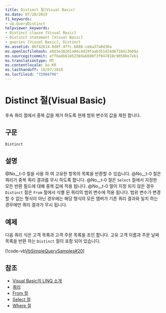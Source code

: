 ```yaml
---
title: Distinct 절(Visual Basic)
ms.date: 07/20/2015
f1_keywords:
- vb.QueryDistinct
helpviewer_keywords:
- Distinct clause [Visual Basic]
- Distinct statement [Visual Basic]
- queries [Visual Basic], Distinct
ms.assetid: 86f42614-0d8f-4ffc-b888-ce8a37a8d36a
ms.openlocfilehash: e8d3e38261a04c4d29faab351d24d6710413b09a
ms.sourcegitcommit: eff6adb61852369ab690f3f047818c90580e7eb1
ms.translationtype: MT
ms.contentlocale: ko-KR
ms.lasthandoff: 10/07/2019
ms.locfileid: "72004796"
---
```

# <a name="distinct-clause-visual-basic"></a>Distinct 절(Visual Basic)
후속 쿼리 절에서 중복 값을 제거 하도록 현재 범위 변수의 값을 제한 합니다.  
  
## <a name="syntax"></a>구문  
  
```vb  
Distinct  
```  
  
## <a name="remarks"></a>설명  
 @No__t-0 절을 사용 하 여 고유한 항목의 목록을 반환할 수 있습니다. @No__t-0 절은 쿼리가 중복 쿼리 결과를 무시 하도록 합니다. @No__t-0 절은 `Select` 절에서 지정한 모든 반환 필드에 대해 중복 값에 적용 됩니다. @No__t-0 절이 지정 되지 않은 경우 `Distinct` 절은 `From` 절에서 식별 된 쿼리의 범위 변수에 적용 됩니다. 범위 변수가 변경할 수 없는 형식이 아닌 경우에는 해당 형식의 모든 멤버가 기존 쿼리 결과와 일치 하는 경우에만 쿼리 결과가 무시 됩니다.  
  
## <a name="example"></a>예제  
 다음 쿼리 식은 고객 목록과 고객 주문 목록을 조인 합니다. 고유 고객 이름과 주문 날짜 목록을 반환 하는 `Distinct` 절이 포함 되어 있습니다.  
  
 [!code-vb[VbSimpleQuerySamples#20](~/samples/snippets/visualbasic/VS_Snippets_VBCSharp/VbSimpleQuerySamples/VB/QuerySamples1.vb#20)]  
  
## <a name="see-also"></a>참조

- [Visual Basic의 LINQ 소개](../../../visual-basic/programming-guide/language-features/linq/introduction-to-linq.md)
- [쿼리](../../../visual-basic/language-reference/queries/index.md)
- [From 절](../../../visual-basic/language-reference/queries/from-clause.md)
- [Select 절](../../../visual-basic/language-reference/queries/select-clause.md)
- [Where 절](../../../visual-basic/language-reference/queries/where-clause.md)
